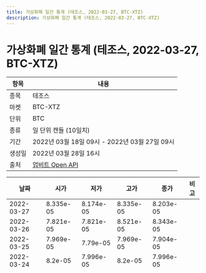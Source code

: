 ```yaml
---
title: 가상화폐 일간 통계 (테조스, 2022-03-27, BTC-XTZ)
description: 가상화폐 일간 통계 (테조스, 2022-03-27, BTC-XTZ)
---
```


가상화폐 일간 통계 (테조스, 2022-03-27, BTC-XTZ)
===

|항목|내용|
|--|--|
|종목|테조스|
|마켓|BTC-XTZ|
|단위|BTC|
|종류|일 단위 캔들 (10일치)|
|기간|2022년 03월 18일 09시 - 2022년 03월 27일 09시|
|생성일|2022년 03월 28일 16시|
|출처|[업비트 Open API](https://docs.upbit.com)|


|날짜|시가|저가|고가|종가|비고|
|--|--|--|--|--|--|
|2022-03-27|8.335e-05|8.174e-05|8.335e-05|8.203e-05|    |
|2022-03-26|7.821e-05|7.821e-05|8.521e-05|8.343e-05|    |
|2022-03-25|7.969e-05|7.79e-05|7.969e-05|7.904e-05|    |
|2022-03-24|8.2e-05|7.996e-05|8.2e-05|7.996e-05|    |
|2022-03-23|8.017e-05|7.956e-05|8.3e-05|8.1e-05|    |
|2022-03-22|7.913e-05|7.725e-05|7.913e-05|7.817e-05|    |
|2022-03-21|8.099e-05|7.84e-05|8.239e-05|7.982e-05|    |
|2022-03-20|7.84e-05|7.84e-05|8.14e-05|8.109e-05|    |
|2022-03-19|7.599e-05|7.599e-05|7.846e-05|7.665e-05|    |
|2022-03-18|7.535e-05|7.476e-05|7.535e-05|7.479e-05|    |


일간 캔들 구간에 대한 설명
---


업비트의 일간 캔들은 세계 협정시(UTC) 기준입니다. 
UTC 기준 0시 0분 0초부터 23시 59분 59초까지입니다. 
한국 시간인 KST 기준으로는 전일 오전 9시부터 다음날 오전 8시 59분까지입니다. 


예를들면, UTC 기준 3월 25일 데이터는 UTC 시준 3월 25일 0시 0분 0초부터 3월 25일 23시 59분 59초까지입니다. 
한국 시간으로 표현하면 3월 25일 오전 9시부터 3월 26일 오전 8시 59분까지입니다. 
이와 같은 이유로 본 페이지는 매일 오전 9시마다 전날의 통계 데이터를 자동으로 작성합니다. 


주의
---


본 페이지는 업비트의 Open API를 통하여 자동으로 생성된 페이지입니다. 
단순한 통계 데이터만 제공하고, 자료를 통해 인사이트를 얻기 위한 참고용으로만 사용하시기 바랍니다. 
투자를 권유하는 것은 아니며, 투자에 대한 모든 책임은 투자자 본인에게 있습니다. 
